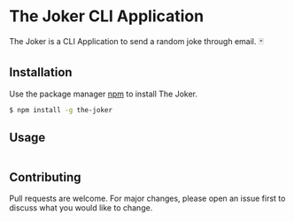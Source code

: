 # The Joker CLI Application

The Joker is a CLI Application to send a random joke through email. 🃏

## Installation

Use the package manager [npm](https://www.npmjs.com/package/the-joker) to install The Joker.

```bash
$ npm install -g the-joker
```

## Usage

```javascript

```

## Contributing
Pull requests are welcome. For major changes, please open an issue first to discuss what you would like to change.